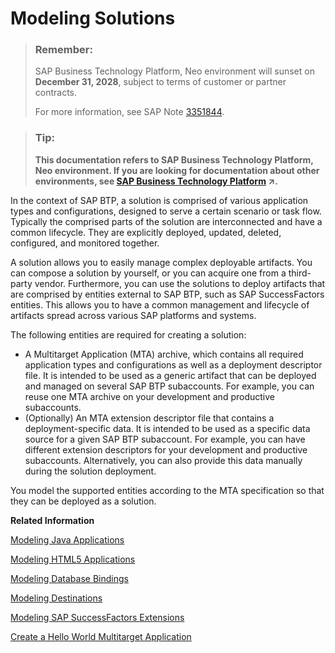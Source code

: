 <!-- loio62f1d913659b4fd2812364f96e0b7fa9 -->

# Modeling Solutions

> ### Remember:  
> SAP Business Technology Platform, Neo environment will sunset on **December 31, 2028**, subject to terms of customer or partner contracts.
> 
> For more information, see SAP Note [3351844](https://me.sap.com/notes/3351844).

> ### Tip:  
> **This documentation refers to SAP Business Technology Platform, Neo environment. If you are looking for documentation about other environments, see [SAP Business Technology Platform](https://help.sap.com/viewer/65de2977205c403bbc107264b8eccf4b/Cloud/en-US/6a2c1ab5a31b4ed9a2ce17a5329e1dd8.html "SAP Business Technology Platform (SAP BTP) is an integrated offering comprised of four technology portfolios: database and data management, application development and integration, analytics, and intelligent technologies. The platform offers users the ability to turn data into business value, compose end-to-end business processes, and build and extend SAP applications quickly.") :arrow_upper_right:.**

In the context of SAP BTP, a solution is comprised of various application types and configurations, designed to serve a certain scenario or task flow. Typically the comprised parts of the solution are interconnected and have a common lifecycle. They are explicitly deployed, updated, deleted, configured, and monitored together.

A solution allows you to easily manage complex deployable artifacts. You can compose a solution by yourself, or you can acquire one from a third-party vendor. Furthermore, you can use the solutions to deploy artifacts that are comprised by entities external to SAP BTP, such as SAP SuccessFactors entities. This allows you to have a common management and lifecycle of artifacts spread across various SAP platforms and systems.

The following entities are required for creating a solution:

-   A Multitarget Application \(MTA\) archive, which contains all required application types and configurations as well as a deployment descriptor file. It is intended to be used as a generic artifact that can be deployed and managed on several SAP BTP subaccounts. For example, you can reuse one MTA archive on your development and productive subaccounts.
-   \(Optionally\) An МТА extension descriptor file that contains a deployment-specific data. It is intended to be used as a specific data source for a given SAP BTP subaccount. For example, you can have different extension descriptors for your development and productive subaccounts. Alternatively, you can also provide this data manually during the solution deployment.

You model the supported entities according to the MTA specification so that they can be deployed as a solution.

**Related Information**  


[Modeling Java Applications](modeling-java-applications-83d08d6.md "The SAP BTP allows you to deploy Java applications that run either on the proprietary SAP Java Web or the Java Web Tomcat runtime containers. These Java applications are com.sap.java and the java.tomcat.")

[Modeling HTML5 Applications](modeling-html5-applications-0e8e6a0.md "You can deploy HTML5 applications to the SAP BTP by modeling it as a part of a Multitarget Application.")

[Modeling Database Bindings](modeling-database-bindings-0acf332.md "By using а database binding, the Java applications connects to a database set up in your current subaccount or provided by another subaccount part of the same global account. This connection is modeled within your solution by setting it up during the deployment operation.")

[Modeling Destinations](modeling-destinations-37bddb4.md "You can connect your applications to another source by describing the source connection properties in a destination. Later on, you can access that destination from your application.")

[Modeling SAP SuccessFactors Extensions](modeling-sap-successfactors-extensions-ec35793.md "You can connect your SAP SuccessFactors system to your SAP Business Technology Platform(SAP BTP) subaccount. After you do so, you can define a solution that extends it. In more complex scenarios, you can even provide a solution that can be consumed by another SAP BTP subaccount and extend the subscribers SAP SuccessFactors system.")

 <?sap-ot O2O class="- topic/link " href="c4f0d850b6ba46089a76d53ab805c9e6.xml" text="" desc="" xtrc="link:6" xtrf="file:/home/builder/src/dita-all/jjq1673438782153/loio9fe952ba277c471bbad80cd40548bb84_en-US/src/content/localization/en-us/62f1d913659b4fd2812364f96e0b7fa9.xml" output-class="" outputTopicFile="file:/home/builder/tp.net.sf.dita-ot/2.3/plugins/com.elovirta.dita.markdown_1.3.0/xsl/dita2markdownImpl.xsl" ?> 

[Create a Hello World Multitarget Application](create-a-hello-world-multitarget-application-4b108e8.md "To learn how to create a Hello World Multitarget Application see our Create a Hello World Multitarget Application tutorial.")

